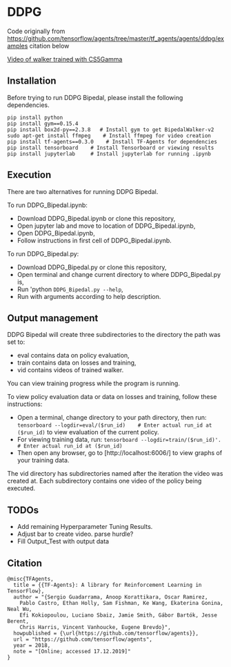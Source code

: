 # DDPG
Code originally from https://github.com/tensorflow/agents/tree/master/tf_agents/agents/ddpg/examples
citation below

[Video of walker trained with CS5Gamma](/mr/Results/CS5Gamma/videos/390000/openaigym.video.11.699876.video000000.mp4)
## Installation
Before trying to run DDPG Bipedal, please install the following dependencies.
```
pip install python
pip install gym==0.15.4
pip install box2d-py==2.3.8   # Install gym to get BipedalWalker-v2
sudo apt-get install ffmpeg    # Install ffmpeg for video creation
pip install tf-agents==0.3.0    # Install TF-Agents for dependencies
pip install tensorboard    # Install Tensorboard or viewing results
pip install jupyterlab     # Install jupyterlab for running .ipynb
```
## Execution

There are two alternatives for running DDPG Bipedal.

To run DDPG_Bipedal.ipynb:
- Download DDPG_Bipedal.ipynb or clone this repository,
- Open jupyter lab and move to location of DDPG_Bipedal.ipynb,
- Open DDPG_Bipedal.ipynb,
- Follow instructions in first cell of DDPG_Bipedal.ipynb.

To run DDPG_Bipedal.py:
- Download DDPG_Bipedal.py or clone this repository,
- Open terminal and change current directory to where DDPG_Bipedal.py is,
- Run 'python ```DDPG_Bipedal.py --help```,
- Run with arguments according to help description.

## Output management

DDPG Bipedal will create three subdirectories to the directory the path was set to:
- eval contains data on policy evaluation,
- train contains data on losses and training,
- vid contains videos of trained walker.

You can view training progress while the program is running.

To view policy evaluation data or data on losses and training, follow these instructions:

- Open a terminal, change directory to your path directory, then run:
```tensorboard --logdir=eval/($run_id)    # Enter actual run_id at ($run_id)```
to view evaluation of the current policy.
- For viewing training data, run:
```tensorboard --logdir=train/($run_id)'.    # Enter actual run_id at ($run_id)```
- Then open any browser, go to [http://localhost:6006/] to view graphs of your training data.

The vid directory has subdirectories named after the iteration the video was created at.
Each subdirectory contains one video of the policy being executed.

## TODOs

- Add remaining Hyperparameter Tuning Results.
- Adjust bar to create video. parse hurdle?
- Fill Output_Test with output data

## Citation
```
@misc{TFAgents,
  title = {{TF-Agents}: A library for Reinforcement Learning in TensorFlow},
  author = "{Sergio Guadarrama, Anoop Korattikara, Oscar Ramirez,
    Pablo Castro, Ethan Holly, Sam Fishman, Ke Wang, Ekaterina Gonina, Neal Wu,
    Efi Kokiopoulou, Luciano Sbaiz, Jamie Smith, Gábor Bartók, Jesse Berent,
    Chris Harris, Vincent Vanhoucke, Eugene Brevdo}",
  howpublished = {\url{https://github.com/tensorflow/agents}},
  url = "https://github.com/tensorflow/agents",
  year = 2018,
  note = "[Online; accessed 17.12.2019]"
}
```
